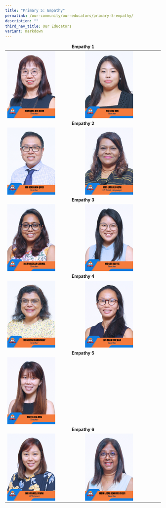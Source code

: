 ```yaml
---
title: "Primary 5: Empathy"
permalink: /our-community/our-educators/primary-5-empathy/
description: ""
third_nav_title: Our Educators
variant: markdown
---
```

<table>
<thead>
		<tr><td colspan="2"><center><b>Empathy 1</b></center></td>
</tr></thead>
<tbody>
  <tr>
    <td><a href="mailto: ling_hui_khim@moe.edu.sg"><img src="/images/Teaching%20Staff/2023_mdm%20ling%20hui%20khim.jpg" style="width:65%"></a></td>
    <td><a href="mailto: Leng_HAN@moe.edu.sg"><img src="/images/Teaching%20Staff/2023_ms%20leng%20han.jpg" style="width:65%"></a></td>
  </tr>
  <tr>
    <td colspan="2"><center><b>Empathy 2</b></center></td>
  </tr>
  <tr>
    <td><a href="mailto: quek_kuan_hiong_benjamin@moe.edu.sg"><img src="/images/Teaching%20Staff/2023_mr%20benjamin%20quek.jpg" style="width:65%"></a></td>
    <td><a href="mailto: latha_devi@moe.edu.sg"><img src="/images/Teaching%20Staff/2023_mrs%20latha%20joseph.jpg" style="width:65%"></a></td>
  </tr>
  <tr>
    <td colspan="2"><center><b>Empathy 3</b></center></td>
  </tr>
  <tr>
    <td><a href="mailto: priscilla_carmel_rajadurai@moe.edu.sg"><img src="/images/Teaching%20Staff/2023_ms%20priscilla%20carmel.jpg" style="width:65%"></a></td>
    <td><a href="mailto: goh_jia_yee@moe.edu.sg"><img src="/images/Teaching%20Staff/2023_ms%20goh%20jia%20yee.jpg" style="width:65%"></a></td>
  </tr>
  <tr>
    <td colspan="2"><center><b>Empathy 4</b></center></td>
  </tr>
  <tr>
    <td><a href="mailto: hema_malini_jeyaraj@moe.edu.sg"><img src="/images/Teaching%20Staff/2023_mrs%20hema%20ramasamy.jpg" style="width:65%"></a></td>
    <td><a href="mailto: tham_yue_hao@moe.edu.sg"><img src="/images/Teaching%20Staff/2023_ms%20tham%20yue%20hao.jpg" style="width:65%"></a></td>
  </tr>
  <tr>
    <td colspan="2"><center><b>Empathy 5</b></center></td>
  </tr>
  <tr>
    <td><a href="mailto: ong_hui_min_felicia@moe.edu.sg"><img src="/images/Teaching%20Staff/2023_ms%20felicia%20ong.jpg" style="width:65%"></a></td>
    <td><img src="" style="width:65%"> </td>
  </tr>
  <tr>
    <td colspan="2"><center><b>Empathy 6</b></center></td>
  </tr>
  <tr>
		<td><a href="mailto: pei_cihui_pamela@moe.edu.sg"><img src="/images/Teaching%20Staff/2023_mrs%20pamela%20chan.jpg" style="width:65%"></a></td>
    <td><a href="mailto: lazar_jennifer_selvi@moe.edu.sg"><img src="/images/Teaching%20Staff/2023_mdm%20lazar%20jennifer%20selvi.jpg" style="width:65%"></a></td>
  </tr>
</tbody>
</table>